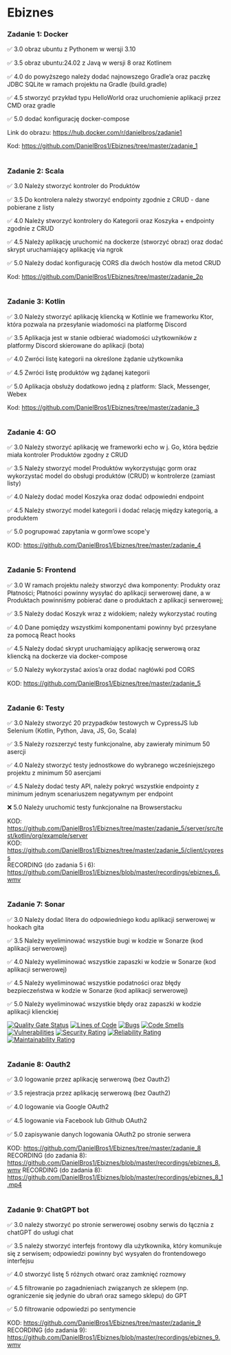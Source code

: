 # Ebiznes 



### Zadanie 1: Docker
✅ 3.0 obraz ubuntu z Pythonem w wersji 3.10

✅ 3.5 obraz ubuntu:24.02 z Javą w wersji 8 oraz Kotlinem

✅ 4.0 do powyższego należy dodać najnowszego Gradle’a oraz paczkę JDBC
SQLite w ramach projektu na Gradle (build.gradle)

✅ 4.5 stworzyć przykład typu HelloWorld oraz uruchomienie aplikacji
przez CMD oraz gradle

✅ 5.0 dodać konfigurację docker-compose

Link do obrazu: https://hub.docker.com/r/danielbros/zadanie1

Kod: https://github.com/DanielBros1/Ebiznes/tree/master/zadanie_1
# 

### Zadanie 2: Scala
✅ 3.0 Należy stworzyć kontroler do Produktów

✅ 3.5 Do kontrolera należy stworzyć endpointy zgodnie z CRUD - dane pobierane z listy

✅ 4.0 Należy stworzyć kontrolery do Kategorii oraz Koszyka + endpointy zgodnie z CRUD

✅ 4.5 Należy aplikację uruchomić na dockerze (stworzyć obraz) oraz dodać skrypt uruchamiający aplikację via ngrok

✅ 5.0 Należy dodać konfigurację CORS dla dwóch hostów dla metod CRUD

Kod: https://github.com/DanielBros1/Ebiznes/tree/master/zadanie_2p
#

### Zadanie 3: Kotlin
✅ 3.0 Należy stworzyć aplikację kliencką w Kotlinie we frameworku Ktor, która pozwala na przesyłanie wiadomości na platformę Discord

✅ 3.5 Aplikacja jest w stanie odbierać wiadomości użytkowników z platformy Discord skierowane do aplikacji (bota)

✅ 4.0 Zwróci listę kategorii na określone żądanie użytkownika

✅ 4.5 Zwróci listę produktów wg żądanej kategorii

✅ 5.0 Aplikacja obsłuży dodatkowo jedną z platform: Slack, Messenger, Webex

Kod: https://github.com/DanielBros1/Ebiznes/tree/master/zadanie_3
#


### Zadanie 4: GO
✅ 3.0 Należy stworzyć aplikację we frameworki echo w j. Go, która będzie miała kontroler Produktów zgodny z CRUD

✅ 3.5 Należy stworzyć model Produktów wykorzystując gorm oraz
wykorzystać model do obsługi produktów (CRUD) w kontrolerze (zamiast
listy)

✅ 4.0 Należy dodać model Koszyka oraz dodać odpowiedni endpoint

✅ 4.5 Należy stworzyć model kategorii i dodać relację między kategorią,
a produktem

✅ 5.0 pogrupować zapytania w gorm’owe scope'y

KOD: https://github.com/DanielBros1/Ebiznes/tree/master/zadanie_4
#

### Zadanie 5: Frontend
✅ 3.0 W ramach projektu należy stworzyć dwa komponenty: Produkty oraz Płatności; Płatności powinny wysyłać do aplikacji serwerowej dane, a w Produktach powinniśmy pobierać dane o produktach z aplikacji serwerowej;

✅ 3.5 Należy dodać Koszyk wraz z widokiem; należy wykorzystać routing

✅ 4.0 Dane pomiędzy wszystkimi komponentami powinny być przesyłane za pomocą React hooks

✅ 4.5 Należy dodać skrypt uruchamiający aplikację serwerową oraz kliencką na dockerze via docker-compose

✅ 5.0 Należy wykorzystać axios’a oraz dodać nagłówki pod CORS

KOD: https://github.com/DanielBros1/Ebiznes/tree/master/zadanie_5
#

### Zadanie 6: Testy

✅ 3.0 Należy stworzyć 20 przypadków testowych w CypressJS lub Selenium
(Kotlin, Python, Java, JS, Go, Scala)

✅ 3.5 Należy rozszerzyć testy funkcjonalne, aby zawierały minimum 50 asercji

✅ 4.0 Należy stworzyć testy jednostkowe do wybranego wcześniejszego projektu z minimum 50 asercjami

✅ 4.5 Należy dodać testy API, należy pokryć wszystkie endpointy z minimum jednym scenariuszem negatywnym per endpoint

❌ 5.0 Należy uruchomić testy funkcjonalne na Browserstacku

KOD: https://github.com/DanielBros1/Ebiznes/tree/master/zadanie_5/server/src/test/kotlin/org/example/server <br>
KOD: https://github.com/DanielBros1/Ebiznes/tree/master/zadanie_5/client/cypress <br>
RECORDING (do zadania 5 i 6): https://github.com/DanielBros1/Ebiznes/blob/master/recordings/ebiznes_6.wmv


#

### Zadanie 7: Sonar

✅ 3.0 Należy dodać litera do odpowiedniego kodu aplikacji serwerowej w  hookach gita

✅ 3.5 Należy wyeliminować wszystkie bugi w kodzie w Sonarze (kod aplikacji serwerowej)

✅ 4.0 Należy wyeliminować wszystkie zapaszki w kodzie w Sonarze (kod aplikacji serwerowej)

✅ 4.5 Należy wyeliminować wszystkie podatności oraz błędy bezpieczeństwa w kodzie w Sonarze (kod aplikacji serwerowej)

✅ 5.0 Należy wyeliminować wszystkie błędy oraz zapaszki w kodzie aplikacji klienckiej


[![Quality Gate Status](https://sonarcloud.io/api/project_badges/measure?project=DanielBros1_Ebiznes&metric=alert_status)](https://sonarcloud.io/summary/new_code?id=DanielBros1_Ebiznes)
[![Lines of Code](https://sonarcloud.io/api/project_badges/measure?project=DanielBros1_Ebiznes&metric=ncloc)](https://sonarcloud.io/summary/new_code?id=DanielBros1_Ebiznes)
[![Bugs](https://sonarcloud.io/api/project_badges/measure?project=DanielBros1_Ebiznes&metric=bugs)](https://sonarcloud.io/summary/new_code?id=DanielBros1_Ebiznes)
[![Code Smells](https://sonarcloud.io/api/project_badges/measure?project=DanielBros1_Ebiznes&metric=code_smells)](https://sonarcloud.io/summary/new_code?id=DanielBros1_Ebiznes)
[![Vulnerabilities](https://sonarcloud.io/api/project_badges/measure?project=DanielBros1_Ebiznes&metric=vulnerabilities)](https://sonarcloud.io/summary/new_code?id=DanielBros1_Ebiznes)
[![Security Rating](https://sonarcloud.io/api/project_badges/measure?project=DanielBros1_Ebiznes&metric=security_rating)](https://sonarcloud.io/summary/new_code?id=DanielBros1_Ebiznes)
[![Reliability Rating](https://sonarcloud.io/api/project_badges/measure?project=DanielBros1_Ebiznes&metric=reliability_rating)](https://sonarcloud.io/summary/new_code?id=DanielBros1_Ebiznes)
[![Maintainability Rating](https://sonarcloud.io/api/project_badges/measure?project=DanielBros1_Ebiznes&metric=sqale_rating)](https://sonarcloud.io/summary/new_code?id=DanielBros1_Ebiznes)
#

### Zadanie 8: Oauth2

✅ 3.0 logowanie przez aplikację serwerową (bez Oauth2)

✅ 3.5 rejestracja przez aplikację serwerową (bez Oauth2)

✅ 4.0 logowanie via Google OAuth2

✅ 4.5 logowanie via Facebook lub Github OAuth2

✅ 5.0 zapisywanie danych logowania OAuth2 po stronie serwera



KOD: https://github.com/DanielBros1/Ebiznes/tree/master/zadanie_8 <br>
RECORDING (do zadania 8): https://github.com/DanielBros1/Ebiznes/blob/master/recordings/ebiznes_8.wmv
RECORDING (do zadania 8): https://github.com/DanielBros1/Ebiznes/blob/master/recordings/ebiznes_8_1.mp4

#

### Zadanie 9: ChatGPT bot

✅ 3.0 należy stworzyć po stronie serwerowej osobny serwis do łącznia z
chatGPT do usługi chat

✅ 3.5 należy stworzyć interfejs frontowy dla użytkownika, który
komunikuje się z serwisem; odpowiedzi powinny być wysyałen do
frontendowego interfejsu

✅ 4.0 stworzyć listę 5 różnych otwarć oraz zamknięć rozmowy

✅ 4.5 filtrowanie po zagadnieniach związanych ze sklepem (np.
ograniczenie się jedynie do ubrań oraz samego sklepu) do GPT

✅ 5.0 filtrowanie odpowiedzi po sentymencie


KOD: https://github.com/DanielBros1/Ebiznes/tree/master/zadanie_9 <br>
RECORDING (do zadania 9): https://github.com/DanielBros1/Ebiznes/blob/master/recordings/ebiznes_9.wmv

